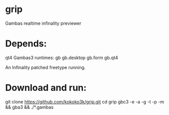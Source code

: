 grip
====
Gambas realtime infinality previewer



Depends:
=======
qt4
Gambas3 runtimes:
	gb
	gb.desktop
	gb.form
	gb.qt4

An Infinality patched freetype running.



Download and run:
=================
git clone https://github.com/kokoko3k/grip.git
cd grip
gbc3 -e -a -g -t -p -m && gba3 && ./*.gambas


